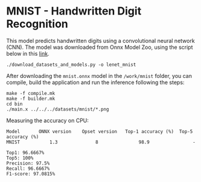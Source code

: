 # MNIST - Handwritten Digit Recognition

This model predicts handwritten digits using a convolutional neural network
(CNN). The model was downloaded from Onnx Model Zoo, using the script below in
this [link](https://github.com/pytorch/glow/tree/master/utils).

```
./download_datasets_and_models.py -o lenet_mnist

```

After downloading the `mnist.onnx` model in the `/work/mnist` folder, you can
compile, build the application and run the inference following the steps:

``` 
make -f compile.mk
make -f builder.mk
cd bin
./main.x ../../../datasets/mnist/*.png
```

Measuring the accuracy on CPU:

```
Model	    ONNX version	Opset version	Top-1 accuracy (%)	Top-5 accuracy (%)
MNIST           1.3              8               98.9                -

Top1: 96.6667%
Top5: 100%
Precision: 97.5%
Recall: 96.6667%
F1-score: 97.0815%
```
